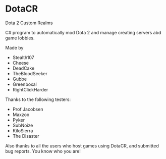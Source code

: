 DotaCR
======

Dota 2 Custom Realms

C# program to automatically mod Dota 2 and manage creating servers abd game lobbies.

Made by

* Stealth107
* Cheese
* DeadCake
* TheBloodSeeker
* Gubbe
* Greenboxal
* RightClickHarder

Thanks to the following testers:

* Prof Jacobsen
* Maxzoo
* Pyker
* SubNoize
* KiloSierra
* The Disaster

Also thanks to all the users who host games using DotaCR, and submitted bug reports. You know who you are!
